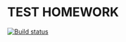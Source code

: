 # TEST HOMEWORK

[![Build status](https://ci.appveyor.com/api/projects/status/geful76q5qobisbq?svg=true)](https://ci.appveyor.com/project/voynovdev/container-map)